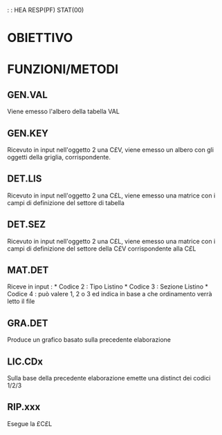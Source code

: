  :  : HEA RESP(PF) STAT(00)
# OBIETTIVO

# FUNZIONI/METODI
## GEN.VAL
Viene emesso l'albero della tabella VAL
## GEN.KEY
Ricevuto in input nell'oggetto 2 una C£V, viene emesso un albero con gli oggetti della griglia, corrispondente.
## DET.LIS
Ricevuto in input nell'oggetto 2 una C£L, viene emesso una matrice con i campi di definizione del settore di tabella
## DET.SEZ
Ricevuto in input nell'oggetto 2 una C£L, viene emesso una matrice con i campi di definizione del settore della C£V corrispondente alla C£L
## MAT.DET
Riceve in input : 
\* Codice 2 :  Tipo Listino
\* Codice 3 :  Sezione Listino
\* Codice 4 :  può valere 1, 2 o 3 ed indica in base a che ordinamento verrà letto il file
## GRA.DET
Produce un grafico basato sulla precedente elaborazione
## LIC.CDx
Sulla base della precedente elaborazione emette una distinct dei codici 1/2/3
## RIP.xxx
Esegue la £C£L


